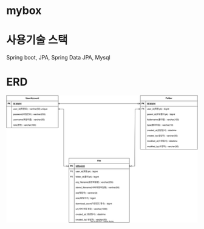 # mybox

# 사용기술 스택
Spring boot, JPA, Spring Data JPA, Mysql

# ERD
![mybox_erd](https://github.com/hyunbenny/mybox/blob/main/document/mybox_erd.svg)

